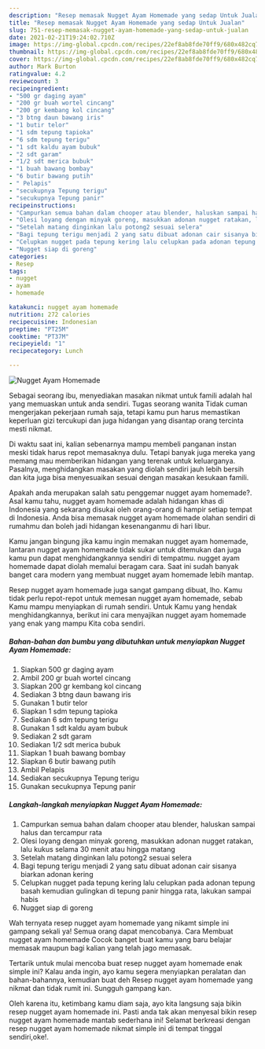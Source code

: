 ```yaml
---
description: "Resep memasak Nugget Ayam Homemade yang sedap Untuk Jualan"
title: "Resep memasak Nugget Ayam Homemade yang sedap Untuk Jualan"
slug: 751-resep-memasak-nugget-ayam-homemade-yang-sedap-untuk-jualan
date: 2021-02-21T19:24:02.710Z
image: https://img-global.cpcdn.com/recipes/22ef8ab8fde70ff9/680x482cq70/nugget-ayam-homemade-foto-resep-utama.jpg
thumbnail: https://img-global.cpcdn.com/recipes/22ef8ab8fde70ff9/680x482cq70/nugget-ayam-homemade-foto-resep-utama.jpg
cover: https://img-global.cpcdn.com/recipes/22ef8ab8fde70ff9/680x482cq70/nugget-ayam-homemade-foto-resep-utama.jpg
author: Mark Burton
ratingvalue: 4.2
reviewcount: 3
recipeingredient:
- "500 gr daging ayam"
- "200 gr buah wortel cincang"
- "200 gr kembang kol cincang"
- "3 btng daun bawang iris"
- "1 butir telor"
- "1 sdm tepung tapioka"
- "6 sdm tepung terigu"
- "1 sdt kaldu ayam bubuk"
- "2 sdt garam"
- "1/2 sdt merica bubuk"
- "1 buah bawang bombay"
- "6 butir bawang putih"
- " Pelapis"
- "secukupnya Tepung terigu"
- "secukupnya Tepung panir"
recipeinstructions:
- "Campurkan semua bahan dalam chooper atau blender, haluskan sampai halus dan tercampur rata"
- "Olesi loyang dengan minyak goreng, masukkan adonan nugget ratakan, lalu kukus selama 30 menit atau hingga matang"
- "Setelah matang dinginkan lalu potong2 sesuai selera"
- "Bagi tepung terigu menjadi 2 yang satu dibuat adonan cair sisanya biarkan adonan kering"
- "Celupkan nugget pada tepung kering lalu celupkan pada adonan tepung basah kemudian gulingkan di tepung panir hingga rata, lakukan sampai habis"
- "Nugget siap di goreng"
categories:
- Resep
tags:
- nugget
- ayam
- homemade

katakunci: nugget ayam homemade 
nutrition: 272 calories
recipecuisine: Indonesian
preptime: "PT25M"
cooktime: "PT37M"
recipeyield: "1"
recipecategory: Lunch

---
```



![Nugget Ayam Homemade](https://img-global.cpcdn.com/recipes/22ef8ab8fde70ff9/680x482cq70/nugget-ayam-homemade-foto-resep-utama.jpg)

Sebagai seorang ibu, menyediakan masakan nikmat untuk famili adalah hal yang memuaskan untuk anda sendiri. Tugas seorang  wanita Tidak cuman mengerjakan pekerjaan rumah saja, tetapi kamu pun harus memastikan keperluan gizi tercukupi dan juga hidangan yang disantap orang tercinta mesti nikmat.

Di waktu  saat ini, kalian sebenarnya mampu membeli panganan instan meski tidak harus repot memasaknya dulu. Tetapi banyak juga mereka yang memang mau memberikan hidangan yang terenak untuk keluarganya. Pasalnya, menghidangkan masakan yang diolah sendiri jauh lebih bersih dan kita juga bisa menyesuaikan sesuai dengan masakan kesukaan famili. 



Apakah anda merupakan salah satu penggemar nugget ayam homemade?. Asal kamu tahu, nugget ayam homemade adalah hidangan khas di Indonesia yang sekarang disukai oleh orang-orang di hampir setiap tempat di Indonesia. Anda bisa memasak nugget ayam homemade olahan sendiri di rumahmu dan boleh jadi hidangan kesenanganmu di hari libur.

Kamu jangan bingung jika kamu ingin memakan nugget ayam homemade, lantaran nugget ayam homemade tidak sukar untuk ditemukan dan juga kamu pun dapat menghidangkannya sendiri di tempatmu. nugget ayam homemade dapat diolah memalui beragam cara. Saat ini sudah banyak banget cara modern yang membuat nugget ayam homemade lebih mantap.

Resep nugget ayam homemade juga sangat gampang dibuat, lho. Kamu tidak perlu repot-repot untuk memesan nugget ayam homemade, sebab Kamu mampu menyiapkan di rumah sendiri. Untuk Kamu yang hendak menghidangkannya, berikut ini cara menyajikan nugget ayam homemade yang enak yang mampu Kita coba sendiri.

<!--inarticleads1-->

##### Bahan-bahan dan bumbu yang dibutuhkan untuk menyiapkan Nugget Ayam Homemade:

1. Siapkan 500 gr daging ayam
1. Ambil 200 gr buah wortel cincang
1. Siapkan 200 gr kembang kol cincang
1. Sediakan 3 btng daun bawang iris
1. Gunakan 1 butir telor
1. Siapkan 1 sdm tepung tapioka
1. Sediakan 6 sdm tepung terigu
1. Gunakan 1 sdt kaldu ayam bubuk
1. Sediakan 2 sdt garam
1. Sediakan 1/2 sdt merica bubuk
1. Siapkan 1 buah bawang bombay
1. Siapkan 6 butir bawang putih
1. Ambil  Pelapis
1. Sediakan secukupnya Tepung terigu
1. Gunakan secukupnya Tepung panir




<!--inarticleads2-->

##### Langkah-langkah menyiapkan Nugget Ayam Homemade:

1. Campurkan semua bahan dalam chooper atau blender, haluskan sampai halus dan tercampur rata
1. Olesi loyang dengan minyak goreng, masukkan adonan nugget ratakan, lalu kukus selama 30 menit atau hingga matang
1. Setelah matang dinginkan lalu potong2 sesuai selera
1. Bagi tepung terigu menjadi 2 yang satu dibuat adonan cair sisanya biarkan adonan kering
1. Celupkan nugget pada tepung kering lalu celupkan pada adonan tepung basah kemudian gulingkan di tepung panir hingga rata, lakukan sampai habis
1. Nugget siap di goreng




Wah ternyata resep nugget ayam homemade yang nikamt simple ini gampang sekali ya! Semua orang dapat mencobanya. Cara Membuat nugget ayam homemade Cocok banget buat kamu yang baru belajar memasak maupun bagi kalian yang telah jago memasak.

Tertarik untuk mulai mencoba buat resep nugget ayam homemade enak simple ini? Kalau anda ingin, ayo kamu segera menyiapkan peralatan dan bahan-bahannya, kemudian buat deh Resep nugget ayam homemade yang nikmat dan tidak rumit ini. Sungguh gampang kan. 

Oleh karena itu, ketimbang kamu diam saja, ayo kita langsung saja bikin resep nugget ayam homemade ini. Pasti anda tak akan menyesal bikin resep nugget ayam homemade mantab sederhana ini! Selamat berkreasi dengan resep nugget ayam homemade nikmat simple ini di tempat tinggal sendiri,oke!.

